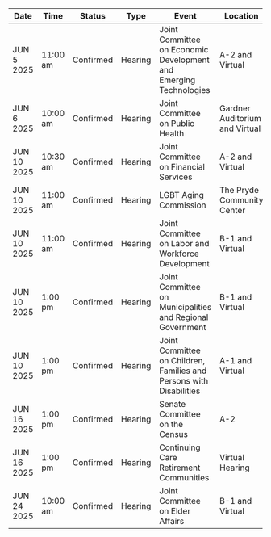 | Date | Time | Status | Type | Event | Location |
|------|------|--------|------|--------|----------|
| JUN 5 2025 | 11:00 am | Confirmed | Hearing | Joint Committee on Economic Development and Emerging Technologies | A-2                                                                                             and Virtual |
| JUN 6 2025 | 10:00 am | Confirmed | Hearing | Joint Committee on Public Health | Gardner Auditorium                                           and Virtual |
| JUN 10 2025 | 10:30 am | Confirmed | Hearing | Joint Committee on Financial Services | A-2                                                                                             and Virtual |
| JUN 10 2025 | 11:00 am | Confirmed | Hearing | LGBT Aging Commission | The Pryde Community Center |
| JUN 10 2025 | 11:00 am | Confirmed | Hearing | Joint Committee on Labor and Workforce Development | B-1                             and Virtual |
| JUN 10 2025 | 1:00 pm | Confirmed | Hearing | Joint Committee on Municipalities and Regional Government | B-1                             and Virtual |
| JUN 10 2025 | 1:00 pm | Confirmed | Hearing | Joint Committee on Children, Families and Persons with Disabilities | A-1                                                                                 and Virtual |
| JUN 16 2025 | 1:00 pm | Confirmed | Hearing | Senate Committee on the Census | A-2 |
| JUN 16 2025 | 1:00 pm | Confirmed | Hearing | Continuing Care Retirement Communities | Virtual Hearing |
| JUN 24 2025 | 10:00 am | Confirmed | Hearing | Joint Committee on Elder Affairs | B-1                             and Virtual |
